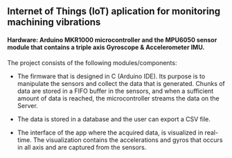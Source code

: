 ## Internet of Things (IoT) aplication for monitoring machining vibrations

#### Hardware: Arduino MKR1000 microcontroller and the MPU6050 sensor module that contains a triple axis Gyroscope & Accelerometer IMU.

The project consists of the following modules/components:
- The firmware that is designed in C (Arduino IDE). Its purpose is to manipulate the sensors and collect the data that is generated. 
Chunks of data are stored in a FIFO buffer in the sensors, and when a sufficient amount of data is reached, the microcontroller streams the data on the Server.

- The data is stored in a database and the user can export a CSV file.

- The interface of the app where the acquired data, is visualized in real-time.
The visualization contains the accelerations and gyros that occurs in all axis and are captured from the sensors.
